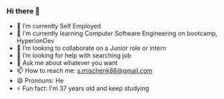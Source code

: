 ### Hi there 👋

<!--
**Karokatitsa/Karokatitsa** is a ✨ _special_ ✨ repository because its `README.md` (this file) appears on your GitHub profile.

Here are some ideas to get you started:
-->
- 🔭 I’m currently Self Employed
- 🌱 I’m currently learning Computer Software Engineering on bootcamp, HyperionDev
- 👯 I’m looking to collaborate on a Junior role or intern
- 🤔 I’m looking for help with searching job
- 💬 Ask me about whatever you want
- 📫 How to reach me: s.mischenk86@gmail.com
- 😄 Pronouns: He
- ⚡ Fun fact: I'm 37 years old and keep studying

